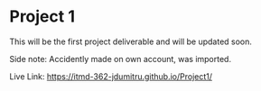 # Project 1
 This will be the first project deliverable and will be updated soon.

Side note: Accidently made on own account, was imported.

Live Link: 
https://itmd-362-jdumitru.github.io/Project1/

